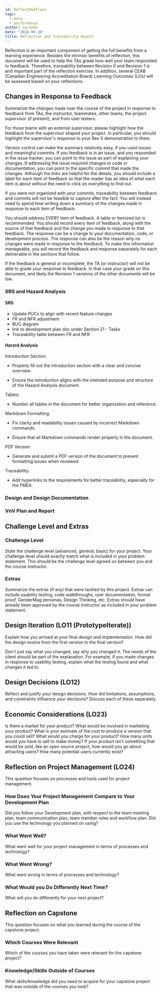```yaml
---
id: ReflectAndTrace
tags:
  - meta
  - performance
author: aarnphm
date: "2024-09-16"
title: Reflection and Traceability Report
---
```


Reflection is an important component of getting the full benefits from a learning experience. Besides the intrinsic benefits of reflection, this document will be used to help the TAs grade how well your team responded to feedback. Therefore, traceability between Revision 0 and Revision 1 is and important part of the reflection exercise. In addition, several CEAB (Canadian Engineering Accreditation Board) Learning Outcomes (LOs) will be assessed based on your reflections.

## Changes in Response to Feedback

Summarize the changes made over the course of the project in response to feedback from TAs, the instructor, teammates, other teams, the project supervisor (if present), and from user testers.

For those teams with an external supervisor, please highlight how the feedback from the supervisor shaped your project. In particular, you should highlight the supervisor's response to your Rev 0 demonstration to them.

Version control can make the summary relatively easy, if you used issues and meaningful commits. If you feedback is in an issue, and you responded in the issue tracker, you can point to the issue as part of explaining your changes. If addressing the issue required changes to code or documentation, you can point to the specific commit that made the changes. Although the links are helpful for the details, you should include a label for each item of feedback so that the reader has an idea of what each item is about without the need to click on everything to find out.

If you were not organized with your commits, traceability between feedback and commits will not be feasible to capture after the fact. You will instead need to spend time writing down a summary of the changes made in response to each item of feedback.

You should address EVERY item of feedback. A table or itemized list is recommended. You should record every item of feedback, along with the source of that feedback and the change you made in response to that feedback. The response can be a change to your documentation, code, or development process. The response can also be the reason why no changes were made in response to the feedback. To make this information manageable, you will record the feedback and response separately for each deliverable in the sections that follow.

If the feedback is general or incomplete, the TA (or instructor) will not be able to grade your response to feedback. In that case your grade on this document, and likely the Revision 1 versions of the other documents will be low.

### SRS and Hazard Analysis

#### SRS 

- Update PUCs to align with recent feature changes
- FR and NFR adjustment
- BUC diagram
- link to development plan doc under Section 21 - Tasks
- Traceability table between FR and NFR

#### Harzrd Analysis

Introduction Section:


- Properly fill out the introduction section with a clear and concise overview.

- Ensure the introduction aligns with the intended purpose and structure of the Hazard Analysis document.

Tables:

- Number all tables in the document for better organization and reference.

Markdown Formatting:

- Fix clarity and readability issues caused by incorrect Markdown commands.

- Ensure that all Markdown commands render properly in the document.

PDF Version:

- Generate and submit a PDF version of the document to prevent formatting issues when reviewed.

Traceability:

- Add hyperlinks to the requirements for better traceability, especially for the FMEA.

### Design and Design Documentation

### VnV Plan and Report

## Challenge Level and Extras

### Challenge Level

State the challenge level (advanced, general, basic) for your project. Your challenge level should exactly match what is included in your problem statement. This should be the challenge level agreed on between you and the course instructor.

### Extras

Summarize the extras (if any) that were tackled by this project. Extras can include usability testing, code walkthroughs, user documentation, formal proof, GenderMag personas, Design Thinking, etc. Extras should have already been approved by the course instructor as included in your problem statement.

## Design Iteration (LO11 (PrototypeIterate))

Explain how you arrived at your final design and implementation. How did the design evolve from the first version to the final version?

Don't just say what you changed, say why you changed it. The needs of the client should be part of the explanation. For example, if you made changes in response to usability testing, explain what the testing found and what changes it led to.

## Design Decisions (LO12)

Reflect and justify your design decisions. How did limitations, assumptions, and constraints influence your decisions? Discuss each of these separately.

## Economic Considerations (LO23)

Is there a market for your product? What would be involved in marketing your product? What is your estimate of the cost to produce a version that you could sell? What would you charge for your product? How many units would you have to sell to make money? If your product isn't something that would be sold, like an open source project, how would you go about attracting users? How many potential users currently exist?

## Reflection on Project Management (LO24)

This question focuses on processes and tools used for project management.

### How Does Your Project Management Compare to Your Development Plan

Did you follow your Development plan, with respect to the team meeting plan, team communication plan, team member roles and workflow plan. Did you use the technology you planned on using?

### What Went Well?

What went well for your project management in terms of processes and technology?

### What Went Wrong?

What went wrong in terms of processes and technology?

### What Would you Do Differently Next Time?

What will you do differently for your next project?

## Reflection on Capstone

This question focuses on what you learned during the course of the capstone project.

### Which Courses Were Relevant

Which of the courses you have taken were relevant for the capstone project?

### Knowledge/Skills Outside of Courses

What skills/knowledge did you need to acquire for your capstone project that was outside of the courses you took?
